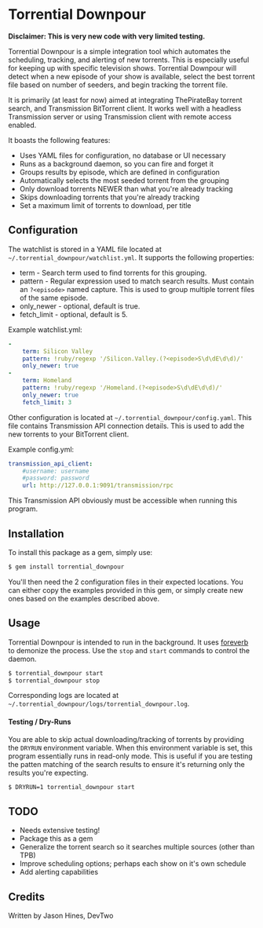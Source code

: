 # Torrential Downpour

**Disclaimer: This is very new code with very limited testing.**

Torrential Downpour is a simple integration tool which automates the
scheduling, tracking, and alerting of new torrents.  This is especially
useful for keeping up with specific television shows.  Torrential Downpour
will detect when a new episode of your show is available, select the best 
torrent file based on number of seeders, and begin tracking the torrent file.

It is primarily (at least for now) aimed at integrating ThePirateBay torrent
search, and Transmission BitTorrent client.  It works well with a headless
Transmission server or using Transmission client with remote access enabled.

It boasts the following features:

* Uses YAML files for configuration, no database or UI necessary 
* Runs as a background daemon, so you can fire and forget it
* Groups results by episode, which are defined in configuration
* Automatically selects the most seeded torrent from the grouping
* Only download torrents NEWER than what you're already tracking
* Skips downloading torrents that you're already tracking
* Set a maximum limit of torrents to download, per title

## Configuration

The watchlist is stored in a YAML file located at `~/.torrential_downpour/watchlist.yml`.
It supports the following properties:

* term - Search term used to find torrents for this grouping.
* pattern - Regular expression used to match search results. Must contain an
`?<episode>` named capture.  This is used to group multiple torrent
files of the same episode.
* only_newer - optional, default is true.
* fetch_limit - optional, default is 5.

Example watchlist.yml:
``` yaml
-
    term: Silicon Valley
    pattern: !ruby/regexp '/Silicon.Valley.(?<episode>S\d\dE\d\d)/'
    only_newer: true
-
    term: Homeland
    pattern: !ruby/regexp '/Homeland.(?<episode>S\d\dE\d\d)/'
    only_newer: true
    fetch_limit: 3
```

Other configuration is located at `~/.torrential_downpour/config.yaml`.
This file contains Transmission API connection details.  This is used to
add the new torrents to your BitTorrent client.

Example config.yml:
``` yaml
transmission_api_client:
    #username: username
    #password: password
    url: http://127.0.0.1:9091/transmission/rpc
```

This Transmission API obviously must be accessible when running this
program.

## Installation

To install this package as a gem, simply use:

``` sh
$ gem install torrential_downpour
```

You'll then need the 2 configuration files in their expected locations.  You
can either copy the examples provided in this gem, or simply create new ones
based on the examples described above.


## Usage

Torrential Downpour is intended to run in the background.  It uses 
[foreverb](https://github.com/DAddYE/foreverb) to demonize the process.
Use the `stop` and `start` commands to control the daemon.

``` sh
$ torrential_downpour start
$ torrential_downpour stop
```

Corresponding logs are located at `~/.torrential_downpour/logs/torrential_downpour.log`.

#### Testing / Dry-Runs

You are able to skip actual downloading/tracking of torrents by providing
the `DRYRUN` environment variable.  When this environment variable is set,
this program essentially runs in read-only mode.  This is useful if you are 
testing the patten matching of the search results to ensure it's returning
only the results you're expecting.

``` sh
$ DRYRUN=1 torrential_downpour start
```

## TODO

- Needs extensive testing!
- Package this as a gem
- Generalize the torrent search so it searches multiple sources (other than TPB)
- Improve scheduling options; perhaps each show on it's own schedule
- Add alerting capabilities


## Credits

Written by Jason Hines, DevTwo
